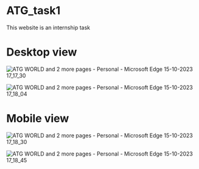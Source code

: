# ATG_task1
 
This website is an internship task

# Desktop view

![ATG WORLD and 2 more pages - Personal - Microsoft​ Edge 15-10-2023 17_17_30](https://github.com/aakashsharma7/ATG_task1/assets/102038057/fc5d4c21-71d8-4ae4-868e-cbd0b8c356a3)


![ATG WORLD and 2 more pages - Personal - Microsoft​ Edge 15-10-2023 17_18_04](https://github.com/aakashsharma7/ATG_task1/assets/102038057/79f8c8b7-98a0-445f-8e5f-41ab6dd8727f)


# Mobile view


![ATG WORLD and 2 more pages - Personal - Microsoft​ Edge 15-10-2023 17_18_30](https://github.com/ArnabDas2001/ATG_task1/assets/102038057/00e54c3b-aac8-4774-a16f-4694d42db1c9)


![ATG WORLD and 2 more pages - Personal - Microsoft​ Edge 15-10-2023 17_18_45](https://github.com/ArnabDas2001/ATG_task1/assets/102038057/174d3bb0-ff64-40e6-a98a-cbed36369fd3)
